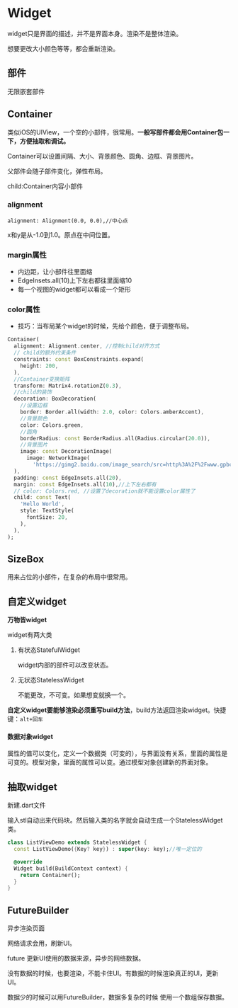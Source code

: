 # Widget

widget只是界面的描述，并不是界面本身。渲染不是整体渲染。

想要更改大小颜色等等，都会重新渲染。

## 部件

无限嵌套部件

## Container

类似iOS的UIView，一个空的小部件，很常用。**一般写部件都会用Container包一下，方便抽取和调试。**

Container可以设置间隔、大小、背景颜色、圆角、边框、背景图片。

父部件会随子部件变化，弹性布局。

child:Container内容小部件

### alignment

```
alignment: Alignment(0.0, 0.0),//中心点
```

x和y是从-1.0到1.0。原点在中间位置。

### margin属性

- 内边距，让小部件往里面缩
- EdgeInsets.all(10)上下左右都往里面缩10
- 每一个视图的widget都可以看成一个矩形

### color属性

- 技巧：当布局某个widget的时候，先给个颜色，便于调整布局。

```dart
Container(
  alignment: Alignment.center, //控制child对齐方式
  // child的额外约束条件
  constraints: const BoxConstraints.expand(
    height: 200,
  ),
  //Container变换矩阵
  transform: Matrix4.rotationZ(0.3),
  //child的装饰
  decoration: BoxDecoration(
    //设置边框
    border: Border.all(width: 2.0, color: Colors.amberAccent),
    //背景颜色
    color: Colors.green,
    //圆角
    borderRadius: const BorderRadius.all(Radius.circular(20.0)),
    //背景图片
    image: const DecorationImage(
      image: NetworkImage(
        'https://gimg2.baidu.com/image_search/src=http%3A%2F%2Fwww.gpbctv.com%2Fuploads%2F20210424%2Fzip_1619246266UkP6CL.jpg&refer=http%3A%2F%2Fwww.gpbctv.com&app=2002&size=f9999,10000&q=a80&n=0&g=0n&fmt=auto?sec=1669529410&t=e2a5d5b4f49e3977d1b24560f354029e')),
  ),
  padding: const EdgeInsets.all(20),
  margin: const EdgeInsets.all(10),//上下左右都有
  // color: Colors.red, //设置了decoration就不能设置color属性了
  child: const Text(
    'Hello World',
    style: TextStyle(
      fontSize: 20,
    ),
  ),
);
```

## SizeBox

用来占位的小部件，在复杂的布局中很常用。

## 自定义widget

**万物皆widget**

widget有两大类

1. 有状态StatefulWidget

   widget内部的部件可以改变状态。

2. 无状态StatelessWidget

   不能更改，不可变。如果想变就换一个。

**自定义widget要能够渲染必须重写build方法**，build方法返回渲染widget。快捷键：`alt+回车`

#### 数据对象widget

属性的值可以变化，定义一个数据类（可变的），与界面没有关系，里面的属性是可变的。模型对象，里面的属性可以变。通过模型对象创建新的界面对象。

## 抽取widget

新建.dart文件

输入stl自动出来代码块。然后输入类的名字就会自动生成一个StatelessWidget类。

```dart
class ListViewDemo extends StatelessWidget {
  const ListViewDemo({Key? key}) : super(key: key);//唯一定位的

  @override
  Widget build(BuildContext context) {
    return Container();
  }
}
```

## FutureBuilder

异步渲染页面

网络请求会用，刷新UI。

future 更新UI使用的数据来源，异步的网络数据。

没有数据的时候，也要渲染，不能卡住UI。有数据的时候渲染真正的UI，更新UI。

数据少的时候可以用FutureBuilder，数据多复杂的时候 使用一个数组保存数据。
